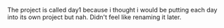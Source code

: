The project is called day1 because i thought i would be putting each day into its own project but nah.
Didn't feel like renaming it later.
